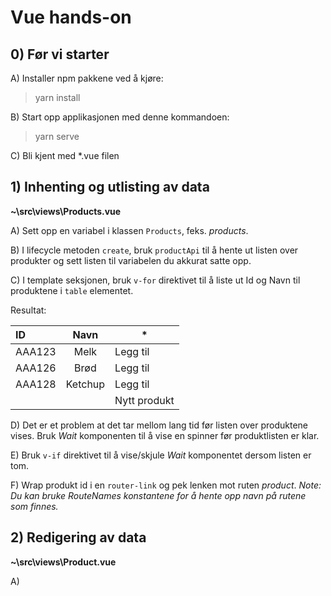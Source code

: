 # Vue hands-on

## 0) Før vi starter

A) Installer npm pakkene ved å kjøre:

> yarn install 

B) Start opp applikasjonen med denne kommandoen:

> yarn serve

C) Bli kjent med *.vue filen 

## 1) Inhenting og utlisting av data 

**~\src\views\Products.vue**

A) Sett opp en variabel i klassen `Products`, feks. _products_.

B) I lifecycle metoden `create`, bruk `productApi` til å hente 
ut listen over produkter og sett listen til variabelen du akkurat satte opp. 

C) I template seksjonen, bruk `v-for` direktivet til å liste ut 
Id og Navn til produktene i `table` elementet.

Resultat:

| ID      | Navn        | *           
|:--------|:-----------:|----------   
| AAA123  | Melk        | Legg til     
| AAA126  | Brød        | Legg til
| AAA128  | Ketchup     | Legg til
|         |             | Nytt produkt 

D)  Det er et problem at det tar mellom lang tid før listen over produktene vises.
    Bruk _Wait_ komponenten til å vise en spinner før produktlisten er klar.

E)  Bruk `v-if` direktivet til å vise/skjule _Wait_ komponentet dersom listen er tom.

F)  Wrap produkt id i en `router-link` og pek lenken mot ruten _product_. 
    _Note: Du kan bruke RouteNames konstantene for å hente opp navn på rutene som finnes._ 

## 2) Redigering av data 

**~\src\views\Product.vue**

A) 
